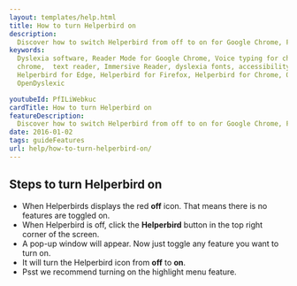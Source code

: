 ```yaml
---
layout: templates/help.html
title: How to turn Helperbird on
description:
  Discover how to switch Helperbird from off to on for Google Chrome, Firefox, Safari, and Edge.
keywords:
  Dyslexia software, Reader Mode for Google Chrome, Voice typing for chrome, Text to speech for
  chrome,  text reader, Immersive Reader, dyslexia fonts, accessibility software, dyslexia software,
  Helperbird for Edge, Helperbird for Firefox, Helperbird for Chrome, Opendyslexic for Chrome,
  OpenDyslexic

youtubeId: PfILiWebkuc
cardTitle: How to turn Helperbird on
featureDescription:
  Discover how to switch Helperbird from off to on for Google Chrome, Firefox, Safari, and Edge.
date: 2016-01-02
tags: guideFeatures
url: help/how-to-turn-helperbird-on/
---
```


## Steps to turn Helperbird on

- When Helperbirds displays the red **off** icon. That means there is no features are toggled on.
- When Helperbird is off, click the **Helperbird** button in the top right corner of the screen.
- A pop-up window will appear. Now just toggle any feature you want to turn on.
- It will turn the Helperbird icon from **off** to **on**.
- Psst we recommend turning on the highlight menu feature.
